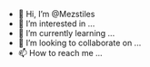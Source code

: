 - 👋 Hi, I’m @Mezstiles
- 👀 I’m interested in ...
- 🌱 I’m currently learning ...
- 💞️ I’m looking to collaborate on ...
- 📫 How to reach me ...

<!---
Mezstiles/Mezstiles is a ✨ special ✨ repository because its `README.md` (this file) appears on your GitHub profile.
You can click the Preview link to take a look at your changes.
--->
